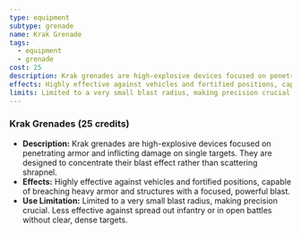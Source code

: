 ```yaml
---
type: equipment
subtype: grenade
name: Krak Grenade
tags:
  - equipment
  - grenade
cost: 25
description: Krak grenades are high-explosive devices focused on penetrating armor and inflicting damage on single targets. They are designed to concentrate their blast effect rather than scattering shrapnel.
effects: Highly effective against vehicles and fortified positions, capable of breaching heavy armor and structures with a focused, powerful blast.
limits: Limited to a very small blast radius, making precision crucial. Less effective against spread out infantry or in open battles without clear, dense targets.
---
```

### Krak Grenades (25 credits)

- **Description:** Krak grenades are high-explosive devices focused on penetrating armor and inflicting damage on single targets. They are designed to concentrate their blast effect rather than scattering shrapnel.
- **Effects:** Highly effective against vehicles and fortified positions, capable of breaching heavy armor and structures with a focused, powerful blast.
- **Use Limitation:** Limited to a very small blast radius, making precision crucial. Less effective against spread out infantry or in open battles without clear, dense targets.